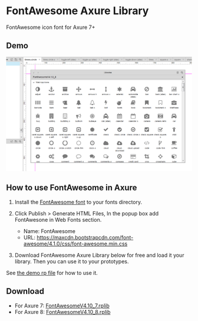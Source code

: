 FontAwesome Axure Library
=========================

FontAwesome icon font for Axure 7+

## Demo

![FontAwesome Axure Library](./widgets.png)

## How to use FontAwesome in Axure

1. Install the [FontAwesome font](./fonts/FontAwesome.otf?raw=true) to your fonts directory.

2. Click Publish > Generate HTML Files, In the popup box add FontAwesone in Web Fonts section.
	
	- Name: FontAwesome
	- URL: https://maxcdn.bootstrapcdn.com/font-awesome/4.1.0/css/font-awesome.min.css

3. Download FontAwesome Axure Library below for free and load it your library. Then you can use it to your prototypes.

See [the demo rp file](./demo.rp?raw=true) for how to use it.

## Download

-	For Axure 7: [FontAwesomeV4.10_7.rplib](FontAwesomeV4.1.0_7.rplib?raw=true)
-	For Axure 8: [FontAwesomeV4.10_8.rplib](FontAwesomeV4.1.0_8.rplib?raw=true)